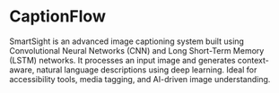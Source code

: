 # CaptionFlow
SmartSight is an advanced image captioning system built using Convolutional Neural Networks (CNN) and Long Short-Term Memory (LSTM) networks. It processes an input image and generates context-aware, natural language descriptions using deep learning. Ideal for accessibility tools, media tagging, and AI-driven image understanding.
